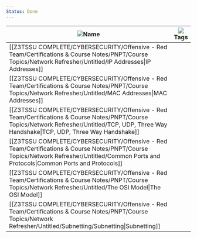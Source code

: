 ```yaml
---
Status: Done
---
```

|![](https://www.notion.so/icons/font_gray.svg)Name|![](https://www.notion.so/icons/list_gray.svg)Tags|
|---|---|
|[[Z3TSSU COMPLETE/CYBERSECURITY/Offensive - Red Team/Certifications & Course Notes/PNPT/Course Topics/Network Refresher/Untitled/IP Addresses\|IP Addresses]]||
|[[Z3TSSU COMPLETE/CYBERSECURITY/Offensive - Red Team/Certifications & Course Notes/PNPT/Course Topics/Network Refresher/Untitled/MAC Addresses\|MAC Addresses]]||
|[[Z3TSSU COMPLETE/CYBERSECURITY/Offensive - Red Team/Certifications & Course Notes/PNPT/Course Topics/Network Refresher/Untitled/TCP, UDP, Three Way Handshake\|TCP, UDP, Three Way Handshake]]||
|[[Z3TSSU COMPLETE/CYBERSECURITY/Offensive - Red Team/Certifications & Course Notes/PNPT/Course Topics/Network Refresher/Untitled/Common Ports and Protocols\|Common Ports and Protocols]]||
|[[Z3TSSU COMPLETE/CYBERSECURITY/Offensive - Red Team/Certifications & Course Notes/PNPT/Course Topics/Network Refresher/Untitled/The OSI Model\|The OSI Model]]||
|[[Z3TSSU COMPLETE/CYBERSECURITY/Offensive - Red Team/Certifications & Course Notes/PNPT/Course Topics/Network Refresher/Untitled/Subnetting/Subnetting\|Subnetting]]||